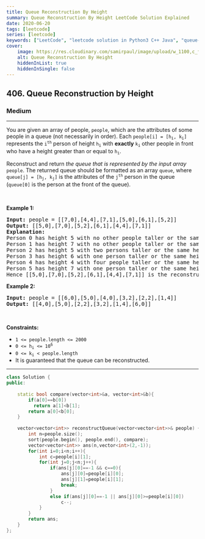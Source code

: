 ```yaml
---
title: Queue Reconstruction By Height
summary: Queue Reconstruction By Height LeetCode Solution Explained
date: 2020-06-20
tags: [leetcode]
series: [leetcode]
keywords: ["LeetCode", "leetcode solution in Python3 C++ Java", "queue-reconstruction-by-height LeetCode Solution Explained"]
cover:
    image: https://res.cloudinary.com/samirpaul/image/upload/w_1100,c_fit,co_rgb:FFFFFF,l_text:Arial_75_bold:Queue Reconstruction By Height - Solution Explained/problem-solving.webp
    alt: Queue Reconstruction By Height
    hiddenInList: true
    hiddenInSingle: false
---
```



<h2>406. Queue Reconstruction by Height</h2><h3>Medium</h3><hr><div><p>You are given an array of people, <code>people</code>, which are the attributes of some people in a queue (not necessarily in order). Each <code>people[i] = [h<sub>i</sub>, k<sub>i</sub>]</code> represents the <code>i<sup>th</sup></code> person of height <code>h<sub>i</sub></code> with <strong>exactly</strong> <code>k<sub>i</sub></code> other people in front who have a height greater than or equal to <code>h<sub>i</sub></code>.</p>

<p>Reconstruct and return <em>the queue that is represented by the input array </em><code>people</code>. The returned queue should be formatted as an array <code>queue</code>, where <code>queue[j] = [h<sub>j</sub>, k<sub>j</sub>]</code> is the attributes of the <code>j<sup>th</sup></code> person in the queue (<code>queue[0]</code> is the person at the front of the queue).</p>

<p>&nbsp;</p>
<p><strong>Example 1:</strong></p>

<pre><strong>Input:</strong> people = [[7,0],[4,4],[7,1],[5,0],[6,1],[5,2]]
<strong>Output:</strong> [[5,0],[7,0],[5,2],[6,1],[4,4],[7,1]]
<strong>Explanation:</strong>
Person 0 has height 5 with no other people taller or the same height in front.
Person 1 has height 7 with no other people taller or the same height in front.
Person 2 has height 5 with two persons taller or the same height in front, which is person 0 and 1.
Person 3 has height 6 with one person taller or the same height in front, which is person 1.
Person 4 has height 4 with four people taller or the same height in front, which are people 0, 1, 2, and 3.
Person 5 has height 7 with one person taller or the same height in front, which is person 1.
Hence [[5,0],[7,0],[5,2],[6,1],[4,4],[7,1]] is the reconstructed queue.
</pre>

<p><strong>Example 2:</strong></p>

<pre><strong>Input:</strong> people = [[6,0],[5,0],[4,0],[3,2],[2,2],[1,4]]
<strong>Output:</strong> [[4,0],[5,0],[2,2],[3,2],[1,4],[6,0]]
</pre>

<p>&nbsp;</p>
<p><strong>Constraints:</strong></p>

<ul>
	<li><code>1 &lt;= people.length &lt;= 2000</code></li>
	<li><code>0 &lt;= h<sub>i</sub> &lt;= 10<sup>6</sup></code></li>
	<li><code>0 &lt;= k<sub>i</sub> &lt; people.length</code></li>
	<li>It is guaranteed that the queue can be reconstructed.</li>
</ul>
</div>

---




```cpp
class Solution {
public:
    
    static bool compare(vector<int>&a, vector<int>&b){
        if(a[0]==b[0])
          return a[1]<b[1];
        return a[0]<b[0];
    }
    
    vector<vector<int>> reconstructQueue(vector<vector<int>>& people) {
        int n=people.size();
        sort(people.begin(), people.end(), compare);
        vector<vector<int>> ans(n,vector<int>(2,-1));
        for(int i=0;i<n;i++){
            int c=people[i][1];
            for(int j=0;j<n;j++){
                if(ans[j][0]==-1 && c==0){
                    ans[j][0]=people[i][0];
                    ans[j][1]=people[i][1];
                    break;
                }
                else if(ans[j][0]==-1 || ans[j][0]>=people[i][0])
                    c--;
            }
        }
        return ans;
    }
};
```
